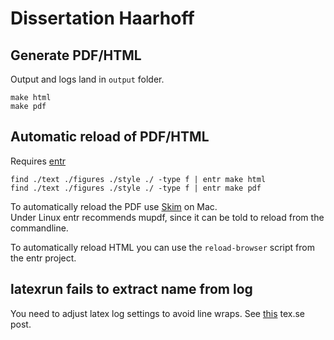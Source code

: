 # Dissertation Haarhoff

## Generate PDF/HTML

Output and logs land in `output` folder.

````
make html
make pdf
````

## Automatic reload of PDF/HTML

Requires [entr](https://entrproject.org/)

````
find ./text ./figures ./style ./ -type f | entr make html
find ./text ./figures ./style ./ -type f | entr make pdf
````

To automatically reload the PDF use [Skim](https://skim-app.sourceforge.io/) on Mac.  
Under Linux entr recommends mupdf, since it can be told to reload from the commandline.

To automatically reload HTML you can use the `reload-browser` script from the entr project.

## latexrun fails to extract name from log

You need to adjust latex log settings to avoid line wraps.
See [this](https://tex.stackexchange.com/questions/52988/avoid-linebreaks-in-latex-console-log-output-or-increase-columns-in-terminal) tex.se post.